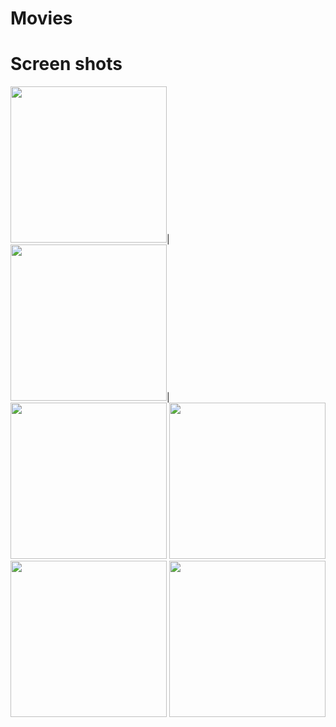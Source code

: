 # Movies
# Screen shots

<img src="https://user-images.githubusercontent.com/30687866/121500517-aac6a580-c9de-11eb-915a-8c1e75ec2538.png" width="250">|  
<img src="https://user-images.githubusercontent.com/30687866/121500526-ac906900-c9de-11eb-9f6e-990e8870db7a.png" width="250">| 
<img src="https://user-images.githubusercontent.com/30687866/121500538-aef2c300-c9de-11eb-85b6-1e667d74be32.png" width="250"> 
<img src="https://user-images.githubusercontent.com/30687866/121500547-b1551d00-c9de-11eb-8ee7-1b4028b1a637.png" width="250"> 
<img src="https://user-images.githubusercontent.com/30687866/121500556-b4500d80-c9de-11eb-9dfe-a2e9bcaa159f.png" width="250"> 
<img src="https://user-images.githubusercontent.com/30687866/121500562-b619d100-c9de-11eb-86b6-8055a03dfef3.png" width="250">

